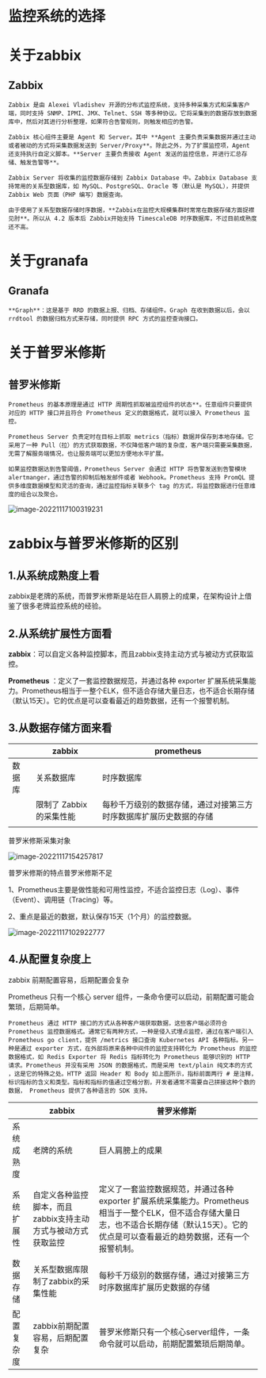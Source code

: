 # 监控系统的选择



# 关于zabbix

## **Zabbix**

```
Zabbix 是由 Alexei Vladishev 开源的分布式监控系统，支持多种采集方式和采集客户端，同时支持 SNMP、IPMI、JMX、Telnet、SSH 等多种协议。它将采集到的数据存放到数据库中，然后对其进行分析整理，如果符合告警规则，则触发相应的告警。

Zabbix 核心组件主要是 Agent 和 Server。其中 **Agent 主要负责采集数据并通过主动或者被动的方式将采集数据发送到 Server/Proxy**。除此之外，为了扩展监控项，Agent 还支持执行自定义脚本。**Server 主要负责接收 Agent 发送的监控信息，并进行汇总存储、触发告警等**。

Zabbix Server 将收集的监控数据存储到 Zabbix Database 中。Zabbix Database 支持常用的关系型数据库，如 MySQL、PostgreSQL、Oracle 等（默认是 MySQL），并提供 Zabbix Web 页面（PHP 编写）数据查询。

由于使用了关系型数据存储时序数据，**Zabbix在监控大规模集群时常常在数据存储方面捉襟见肘**。所以从 4.2 版本后 Zabbix开始支持 TimescaleDB 时序数据库，不过目前成熟度还不高。
```



# 关于granafa

## **Granafa**

```
**Graph**：这是基于 RRD 的数据上报、归档、存储组件。Graph 在收到数据以后，会以 rrdtool 的数据归档方式来存储，同时提供 RPC 方式的监控查询接口。
```



# 关于普罗米修斯

## 普罗米修斯

```
Prometheus 的基本原理是通过 HTTP 周期性抓取被监控组件的状态**。任意组件只要提供对应的 HTTP 接口并且符合 Prometheus 定义的数据格式，就可以接入 Prometheus 监控。

Prometheus Server 负责定时在目标上抓取 metrics（指标）数据并保存到本地存储。它采用了一种 Pull（拉）的方式获取数据，不仅降低客户端的复杂度，客户端只需要采集数据，无需了解服务端情况，也让服务端可以更加方便地水平扩展。

如果监控数据达到告警阈值，Prometheus Server 会通过 HTTP 将告警发送到告警模块 alertmanger，通过告警的抑制后触发邮件或者 Webhook。Prometheus 支持 PromQL 提供多维度数据模型和灵活的查询，通过监控指标关联多个 tag 的方式，将监控数据进行任意维度的组合以及聚合。
```





![image-20221117100319231](C:\Users\Administrator\Desktop\md文件\images\image-20221117100319231.png)

# zabbix与普罗米修斯的区别

## 1.从系统成熟度上看

zabbix是老牌的系统，而普罗米修斯是站在巨人肩膀上的成果，在架构设计上借鉴了很多老牌监控系统的经验。



## 2.从系统扩展性方面看

**zabbix**：可以自定义各种监控脚本，而且zabbix支持主动方式与被动方式获取监控。

**Prometheus** ：定义了一套监控数据规范，并通过各种 exporter 扩展系统采集能力。Prometheus相当于一整个ELK，但不适合存储大量日志，也不适合长期存储（默认15天）。它的优点是可以查看最近的趋势数据，还有一个报警机制。



## 3.**从数据存储方面来看**



|        | zabbix                   | prometheus                                                   |
| ------ | ------------------------ | ------------------------------------------------------------ |
| 数据库 | 关系数据库               | 时序数据库                                                   |
|        | 限制了 Zabbix 的采集性能 | 每秒千万级别的数据存储，通过对接第三方时序数据库扩展历史数据的存储 |
|        |                          |                                                              |







普罗米修斯采集对象

![image-20221117154257817](C:\Users\Administrator\Desktop\md文件\images\image-20221117154257817.png)



普罗米修斯的特点普罗米修斯不足

1、Prometheus主要是做性能和可用性监控，不适合监控日志（Log）、事件（Event）、调用链（Tracing）等。

2、重点是最近的数据，默认保存15天（1个月）的监控数据。



![image-20221117102922777](C:\Users\Administrator\Desktop\md文件\images\image-20221117102922777.png)



## 4.**从配置复杂度上**

zabbix 前期配置容易，后期配置会复杂

Prometheus 只有一个核心 server 组件，一条命令便可以启动，前期配置可能会繁琐，后期简单。

```
Prometheus 通过 HTTP 接口的方式从各种客户端获取数据，这些客户端必须符合 Prometheus 监控数据格式。通常它有两种方式，一种是侵入式埋点监控，通过在客户端引入Prometheus go client，提供 /metrics 接口查询 Kubernetes API 各种指标。另一种是通过 exporter 方式，在外部将原来各种中间件的监控支持转化为 Prometheus 的监控数据格式，如 Redis Exporter 将 Redis 指标转化为 Prometheus 能够识别的 HTTP 请求。Prometheus 并没有采用 JSON 的数据格式，而是采用 text/plain 纯文本的方式 ，这是它的特殊之处。HTTP 返回 Header 和 Body 如上图所示，指标前面两行 # 是注释，标识指标的含义和类型。指标和指标的值通过空格分割，开发者通常不需要自己拼接这种个数的数据， Prometheus 提供了各种语言的 SDK 支持。
```







|            | zabbix                                                       | 普罗米修斯                                                   |
| ---------- | ------------------------------------------------------------ | ------------------------------------------------------------ |
| 系统成熟度 | 老牌的系统                                                   | 巨人肩膀上的成果                                             |
| 系统扩展性 | 自定义各种监控脚本，而且zabbix支持主动方式与被动方式获取监控 | 定义了一套监控数据规范，并通过各种 exporter 扩展系统采集能力。Prometheus相当于一整个ELK，但不适合存储大量日志，也不适合长期存储（默认15天）。它的优点是可以查看最近的趋势数据，还有一个报警机制。 |
| 数据存储   | 关系型数据库限制了zabbix的采集性能                           | 每秒千万级别的数据存储，通过对接第三方时序数据库扩展历史数据的存储 |
| 配置复杂度 | zabbix前期配置容易，后期配置复杂                             | 普罗米修斯只有一个核心server组件，一条命令就可以启动，前期配置繁琐后期简单。 |







